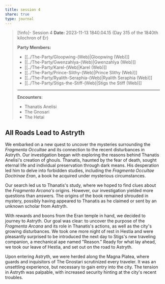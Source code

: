 ```yaml
---
title: session 4
share: true
type: journal
---
```



> [!info]- Session 4 **Date:** 2023-11-13 1840.04.15 (Day 315 of the 1840th kilochron of Er) 
>
> **Party Members:**
> 
> - [[../The-Party/Gloopwing-(Web)|Gloopwing (Web)]]
> - [[../The-Party/Gwenzahlya-(Web)|Gwenzahlya (Web)]]
> - [[../The-Party/Karel-(Web)|Karel (Web)]]
> - [[../The-Party/Prince-Slithy-(Web)|Prince Slithy (Web)]]
> - [[../The-Party/Ryalith-Seraphia-(Web)|Ryalith Seraphia (Web)]]
> - [[../The-Party/Stigs-the-Stiff-(Web)|Stigs the Stiff (Web)]]
> 
> ---
> 
> **Encounters**:
> 
> - Thanatis Anelisi
> - The Gnosari 
> - The Hetai


## All Roads Lead to Astryth 

We embarked on a new quest to uncover the mysteries surrounding the *Fragmenta Occultae* and its connection to the recent disturbances in Astryth. Our investigation began with exploring the reasons behind Thanatis Anelisi's creation of ghouls. Thanatis, haunted by the fear of death, sought eternal life and individual preservation through dark means. His desperation led him to delve into forbidden studies, including the *Fragmenta Occultae Doctrinae Eran*, a book he acquired under mysterious circumstances. 

Our search led us to Thanatis's study, where we hoped to find clues about the *Fragmenta Arcana's* origins. However, our investigation yielded more questions than answers. The origins of the book remained shrouded in mystery, possibly having appeared to Thanatis as he claimed or sent by an unknown scholar from Astryth. 

With rewards and boons from the Eran temple in hand, we decided to journey to Astryth. Our goal was clear: to uncover the purpose of the *Fragmenta Arcana* and its role in Thanatis's actions, as well as the city's growing disturbances. We took one more night of rest in Hestia and were pleasantly surprised to be introduced the next day to Stigs's new traveling companion, a mechanical ape named "Reason." Ready for what lay ahead, we took our leave of Hestia, and set out on the road to Astryth.

Upon entering Astryth, we were herded along the Magna Platea, where guards and inquisitors of The Gnostari scrutinized every traveler. It was an unsettling experience, but necessary to gain entry into the city. The tension in Astryth was palpable, with increased security hinting at the city's recent troubles.



